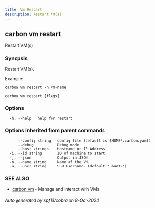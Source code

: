 ```yaml
---
title: Vm Restart
description: Restart VM(s)
---
```


## carbon vm restart

Restart VM(s)

### Synopsis

Restart VM(s).

Example:

	carbon vm restart -n vm-name



```
carbon vm restart [flags]
```

### Options

```
  -h, --help   help for restart
```

### Options inherited from parent commands

```
      --config string   config file (default is $HOME/.carbon.yaml)
      --debug           Debug mode
      --host strings    Hostname or IP Address.
  -i, --id string       ID of machine to start.
  -j, --json            Output in JSON
  -n, --name string     Name of the VM.
  -u, --user string     SSH Username. (default "ubuntu")
```

### SEE ALSO

* [carbon vm](carbon_vm.md)	 - Manage and interact with VMs

###### Auto generated by spf13/cobra on 8-Oct-2024
